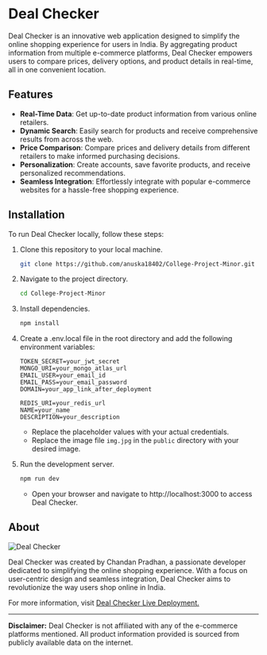# Deal Checker

Deal Checker is an innovative web application designed to simplify the online shopping experience for users in India. By aggregating product information from multiple e-commerce platforms, Deal Checker empowers users to compare prices, delivery options, and product details in real-time, all in one convenient location.

## Features

-   **Real-Time Data**: Get up-to-date product information from various online retailers.
-   **Dynamic Search**: Easily search for products and receive comprehensive results from across the web.
-   **Price Comparison**: Compare prices and delivery details from different retailers to make informed purchasing decisions.
-   **Personalization**: Create accounts, save favorite products, and receive personalized recommendations.
-   **Seamless Integration**: Effortlessly integrate with popular e-commerce websites for a hassle-free shopping experience.

## Installation

To run Deal Checker locally, follow these steps:

1. Clone this repository to your local machine.
    ```bash
    git clone https://github.com/anuska18402/College-Project-Minor.git
    ```
2. Navigate to the project directory.
    ```bash
    cd College-Project-Minor
    ```
3. Install dependencies.
    ```bash
    npm install
    ```
4. Create a .env.local file in the root directory and add the following environment variables:

    ```plaintext
    TOKEN_SECRET=your_jwt_secret
    MONGO_URI=your_mongo_atlas_url
    EMAIL_USER=your_email_id
    EMAIL_PASS=your_email_password
    DOMAIN=your_app_link_after_deployment

    REDIS_URI=your_redis_url
    NAME=your_name
    DESCRIPTION=your_description
    ```

    - Replace the placeholder values with your actual credentials.
    - Replace the image file `img.jpg` in the `public` directory with your desired image.

5. Run the development server.
    ```bash
    npm run dev
    ```
    - Open your browser and navigate to http://localhost:3000 to access Deal Checker.

## About

![Deal Checker](public/img.jpg)


Deal Checker was created by Chandan Pradhan, a passionate developer dedicated to simplifying the online shopping experience. With a focus on user-centric design and seamless integration, Deal Checker aims to revolutionize the way users shop online in India.

For more information, visit [Deal Checker Live Deployment.](https://deal-checker.vercel.app)

---

**Disclaimer:** Deal Checker is not affiliated with any of the e-commerce platforms mentioned. All product information provided is sourced from publicly available data on the internet.

